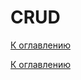# CRUD

<!--
https://ru.wikipedia.org/wiki/CRUD
-->

[К оглавлению](../README.md)



[К оглавлению](../README.md)

